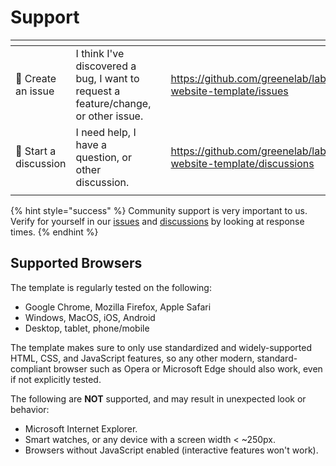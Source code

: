 # Support

<table data-view="cards"><thead><tr><th></th><th></th><th></th><th data-hidden data-card-target data-type="content-ref"></th></tr></thead><tbody><tr><td>🐞 Create an issue</td><td>I think I've discovered a bug, I want to request a feature/change, or other issue.</td><td></td><td><a href="https://github.com/greenelab/lab-website-template/issues">https://github.com/greenelab/lab-website-template/issues</a></td></tr><tr><td>💬 Start a discussion</td><td>I need help, I have a question, or other discussion.</td><td></td><td><a href="https://github.com/greenelab/lab-website-template/discussions">https://github.com/greenelab/lab-website-template/discussions</a></td></tr><tr><td></td><td></td><td></td><td></td></tr></tbody></table>

{% hint style="success" %}
Community support is very important to us. Verify for yourself in our [issues](https://github.com/greenelab/lab-website-template/issues?q=is%3Aissue+is%3Aclosed) and [discussions](https://github.com/greenelab/lab-website-template/discussions?discussions\_q=is%3Aanswered) by looking at response times.
{% endhint %}

## Supported Browsers

The template is regularly tested on the following:

* Google Chrome, Mozilla Firefox, Apple Safari
* Windows, MacOS, iOS, Android
* Desktop, tablet, phone/mobile

The template makes sure to only use standardized and widely-supported HTML, CSS, and JavaScript features, so any other modern, standard-compliant browser such as Opera or Microsoft Edge should also work, even if not explicitly tested.

The following are **NOT** supported, and may result in unexpected look or behavior:

* Microsoft Internet Explorer.
* Smart watches, or any device with a screen width < \~250px.
* Browsers without JavaScript enabled (interactive features won't work).
